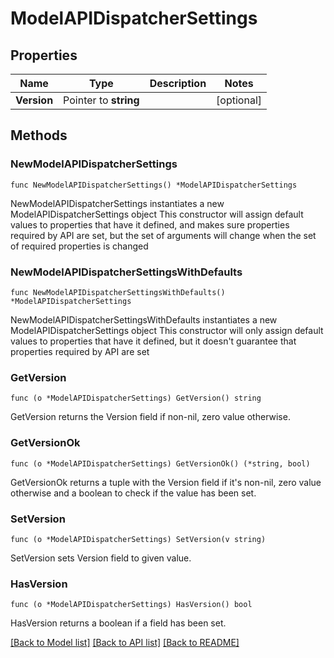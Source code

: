 # ModelAPIDispatcherSettings

## Properties

Name | Type | Description | Notes
------------ | ------------- | ------------- | -------------
**Version** | Pointer to **string** |  | [optional] 

## Methods

### NewModelAPIDispatcherSettings

`func NewModelAPIDispatcherSettings() *ModelAPIDispatcherSettings`

NewModelAPIDispatcherSettings instantiates a new ModelAPIDispatcherSettings object
This constructor will assign default values to properties that have it defined,
and makes sure properties required by API are set, but the set of arguments
will change when the set of required properties is changed

### NewModelAPIDispatcherSettingsWithDefaults

`func NewModelAPIDispatcherSettingsWithDefaults() *ModelAPIDispatcherSettings`

NewModelAPIDispatcherSettingsWithDefaults instantiates a new ModelAPIDispatcherSettings object
This constructor will only assign default values to properties that have it defined,
but it doesn't guarantee that properties required by API are set

### GetVersion

`func (o *ModelAPIDispatcherSettings) GetVersion() string`

GetVersion returns the Version field if non-nil, zero value otherwise.

### GetVersionOk

`func (o *ModelAPIDispatcherSettings) GetVersionOk() (*string, bool)`

GetVersionOk returns a tuple with the Version field if it's non-nil, zero value otherwise
and a boolean to check if the value has been set.

### SetVersion

`func (o *ModelAPIDispatcherSettings) SetVersion(v string)`

SetVersion sets Version field to given value.

### HasVersion

`func (o *ModelAPIDispatcherSettings) HasVersion() bool`

HasVersion returns a boolean if a field has been set.


[[Back to Model list]](../README.md#documentation-for-models) [[Back to API list]](../README.md#documentation-for-api-endpoints) [[Back to README]](../README.md)


